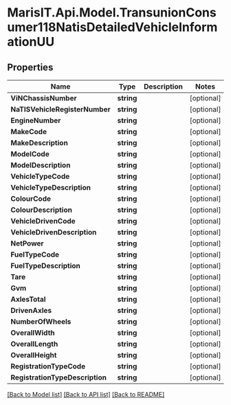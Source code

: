 
# MarisIT.Api.Model.TransunionConsumer118NatisDetailedVehicleInformationUU

## Properties

Name | Type | Description | Notes
------------ | ------------- | ------------- | -------------
**ViNChassisNumber** | **string** |  | [optional] 
**NaTISVehicleRegisterNumber** | **string** |  | [optional] 
**EngineNumber** | **string** |  | [optional] 
**MakeCode** | **string** |  | [optional] 
**MakeDescription** | **string** |  | [optional] 
**ModelCode** | **string** |  | [optional] 
**ModelDescription** | **string** |  | [optional] 
**VehicleTypeCode** | **string** |  | [optional] 
**VehicleTypeDescription** | **string** |  | [optional] 
**ColourCode** | **string** |  | [optional] 
**ColourDescription** | **string** |  | [optional] 
**VehicleDrivenCode** | **string** |  | [optional] 
**VehicleDrivenDescription** | **string** |  | [optional] 
**NetPower** | **string** |  | [optional] 
**FuelTypeCode** | **string** |  | [optional] 
**FuelTypeDescription** | **string** |  | [optional] 
**Tare** | **string** |  | [optional] 
**Gvm** | **string** |  | [optional] 
**AxlesTotal** | **string** |  | [optional] 
**DrivenAxles** | **string** |  | [optional] 
**NumberOfWheels** | **string** |  | [optional] 
**OverallWidth** | **string** |  | [optional] 
**OverallLength** | **string** |  | [optional] 
**OverallHeight** | **string** |  | [optional] 
**RegistrationTypeCode** | **string** |  | [optional] 
**RegistrationTypeDescription** | **string** |  | [optional] 

[[Back to Model list]](../README.md#documentation-for-models)
[[Back to API list]](../README.md#documentation-for-api-endpoints)
[[Back to README]](../README.md)

